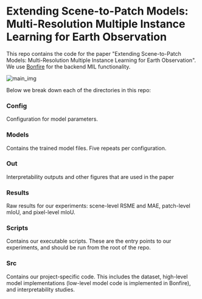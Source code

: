 
# Extending Scene-to-Patch Models: Multi-Resolution Multiple Instance Learning for Earth Observation

This repo contains the code for the paper "Extending Scene-to-Patch Models: Multi-Resolution
Multiple Instance Learning for Earth Observation".  
We use [Bonfire](https://github.com/JAEarly/Bonfire) for the backend MIL functionality.

![main_img](./out/interpretability/FloodNet/multi_res/311_interpretability.png)


Below we break down each of the directories in this repo:

### Config

Configuration for model parameters.

### Models

Contains the trained model files. Five repeats per configuration.

### Out

Interpretability outputs and other figures that are used in the paper

### Results

Raw results for our experiments: scene-level RSME and MAE, patch-level mIoU, and pixel-level mIoU.

### Scripts

Contains our executable scripts. These are the entry points to our experiments, and should be run from the root
of the repo.

### Src

Contains our project-specific code. This includes the dataset, high-level model implementations
(low-level model code is implemented in Bonfire), and interpretability studies.
